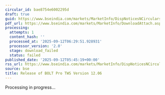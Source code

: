 ```yaml
---
circular_id: bae8754e6002295d
draft: true
guid: https://www.bseindia.com/markets/MarketInfo/DispNoticesNCirculars.aspx?Noticeid={96F5ABDB-4962-4139-9386-4DFEA1BF124F}&noticeno=20250912-9&dt=09/12/2025&icount=9&totcount=9&flag=0
pdf_url: https://www.bseindia.com/markets/MarketInfo/DownloadAttach.aspx?id=20250912-9&attachedId=
processing:
  attempts: 1
  content_hash: ''
  processed_at: '2025-09-12T06:29:51.928931'
  processor_version: '2.0'
  stage: download_failed
  status: failed
published_date: '2025-09-12T05:45:19+00:00'
rss_url: https://www.bseindia.com/markets/MarketInfo/DispNoticesNCirculars.aspx?Noticeid={96F5ABDB-4962-4139-9386-4DFEA1BF124F}&noticeno=20250912-9&dt=09/12/2025&icount=9&totcount=9&flag=0
source: bse
title: Release of BOLT Pro TWS Version 12.06
---
```


Processing in progress...